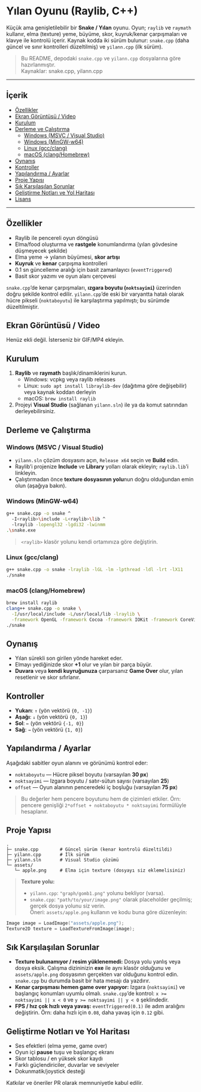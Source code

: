 # Yılan Oyunu (Raylib, C++)

Küçük ama genişletilebilir bir **Snake / Yılan** oyunu. Oyun; `raylib` ve `raymath` kullanır, elma (texture) yeme, büyüme, skor, kuyruk/kenar çarpışmaları ve klavye ile kontrolü içerir. Kaynak kodda iki sürüm bulunur: `snake.cpp` (daha güncel ve sınır kontrolleri düzeltilmiş) ve `yilann.cpp` (ilk sürüm).

> Bu README, depodaki `snake.cpp` ve `yilann.cpp` dosyalarına göre hazırlanmıştır.   
> Kaynaklar: snake.cpp, yilann.cpp

---

## İçerik

- [Özellikler](#özellikler)
- [Ekran Görüntüsü / Video](#ekran-görüntüsü--video)
- [Kurulum](#kurulum)
- [Derleme ve Çalıştırma](#derleme-ve-çalıştırma)
  - [Windows (MSVC / Visual Studio)](#windows-msvc--visual-studio)
  - [Windows (MinGW-w64)](#windows-mingw-w64)
  - [Linux (gcc/clang)](#linux-gcclang)
  - [macOS (clang/Homebrew)](#macos-clanghomebrew)
- [Oynanış](#oynanış)
- [Kontroller](#kontroller)
- [Yapılandırma / Ayarlar](#yapılandırma--ayarlar)
- [Proje Yapısı](#proje-yapısı)
- [Sık Karşılaşılan Sorunlar](#sık-karşılaşılan-sorunlar)
- [Geliştirme Notları ve Yol Haritası](#geliştirme-notları-ve-yol-haritası)
- [Lisans](#lisans)

---

## Özellikler

- Raylib ile pencereli oyun döngüsü
- Elma/food oluşturma ve **rastgele** konumlandırma (yılan gövdesine düşmeyecek şekilde)
- Elma yeme → yılanın büyümesi, **skor artışı**
- **Kuyruk** ve **kenar** çarpışma kontrolleri
- 0.1 sn güncelleme aralığı için basit zamanlayıcı (`eventTriggered`)
- Basit skor yazımı ve oyun alanı çerçevesi

`snake.cpp`’de kenar çarpışmaları, **ızgara boyutu (`noktsayimi`)** üzerinden doğru şekilde kontrol edilir. `yilann.cpp`’de eski bir varyantta hatalı olarak hücre pikseli (`noktaboyutu`) ile karşılaştırma yapılmıştı; bu sürümde düzeltilmiştir.


## Ekran Görüntüsü / Video

Henüz ekli değil. İsterseniz bir GIF/MP4 ekleyin.


## Kurulum

1. **Raylib** ve **raymath** başlık/dinamiklerini kurun.
   - Windows: vcpkg veya raylib releases
   - Linux: `sudo apt install libraylib-dev` (dağıtıma göre değişebilir) veya kaynak koddan derleyin
   - macOS: `brew install raylib`
2. Projeyi **Visual Studio** (sağlanan `yilann.sln`) ile ya da komut satırından derleyebilirsiniz.


## Derleme ve Çalıştırma

### Windows (MSVC / Visual Studio)

- `yilann.sln` çözüm dosyasını açın, `Release x64` seçin ve **Build** edin.
- Raylib’i projenize **Include** ve **Library** yolları olarak ekleyin; `raylib.lib`’i linkleyin.
- Çalıştırmadan önce **texture dosyasının yolu**nun doğru olduğundan emin olun (aşağıya bakın).

### Windows (MinGW-w64)

```bash
g++ snake.cpp -o snake ^
  -I<raylib>\include -L<raylib>\lib ^
  -lraylib -lopengl32 -lgdi32 -lwinmm
.\snake.exe
```

> `<raylib>` klasör yolunu kendi ortamınıza göre değiştirin.

### Linux (gcc/clang)

```bash
g++ snake.cpp -o snake -lraylib -lGL -lm -lpthread -ldl -lrt -lX11
./snake
```

### macOS (clang/Homebrew)

```bash
brew install raylib
clang++ snake.cpp -o snake \
  -I/usr/local/include -L/usr/local/lib -lraylib \
  -framework OpenGL -framework Cocoa -framework IOKit -framework CoreVideo
./snake
```


## Oynanış

- Yılan sürekli son girilen yönde hareket eder.
- Elmayı yediğinizde skor **+1** olur ve yılan bir parça büyür.
- **Duvara** veya **kendi kuyruğunuza** çarparsanız **Game Over** olur, yılan resetlenir ve skor sıfırlanır.


## Kontroller

- **Yukarı**: `↑` (yön vektörü `{0, -1}`)
- **Aşağı**: `↓` (yön vektörü `{0, 1}`)
- **Sol**: `←` (yön vektörü `{-1, 0}`)
- **Sağ**: `→` (yön vektörü `{1, 0}`)


## Yapılandırma / Ayarlar

Aşağıdaki sabitler oyun alanını ve görünümü kontrol eder:

- `noktaboyutu` — Hücre piksel boyutu (varsayılan **30 px**)
- `noktsayimi` — Izgara boyutu / satır-sütun sayısı (varsayılan **25**)
- `offset` — Oyun alanının penceredeki iç boşluğu (varsayılan **75 px**)

> Bu değerler hem pencere boyutunu hem de çizimleri etkiler. Örn: pencere genişliği `2*offset + noktaboyutu * noktsayimi` formülüyle hesaplanır.


## Proje Yapısı

```
.
├─ snake.cpp        # Güncel sürüm (kenar kontrolü düzeltildi)
├─ yilann.cpp       # İlk sürüm
├─ yilann.sln       # Visual Studio çözümü
└─ assets/
   └─ apple.png     # Elma için texture (dosyayı siz eklemelisiniz)
```

> **Texture yolu:**  
> - `yilann.cpp`: `"graph/gomb1.png"` yolunu bekliyor (varsa).  
> - `snake.cpp`: `"path/to/your/image.png"` olarak placeholder geçilmiş; gerçek dosya yolunu siz verin.  
> Öneri: `assets/apple.png` kullanın ve kodu buna göre düzenleyin:

```cpp
Image image = LoadImage("assets/apple.png");
Texture2D texture = LoadTextureFromImage(image);
```


## Sık Karşılaşılan Sorunlar

- **Texture bulunamıyor / resim yüklenemedi:** Dosya yolu yanlış veya dosya eksik. Çalışma dizininizin **exe** ile aynı klasör olduğunu ve `assets/apple.png` dosyasının gerçekten var olduğunu kontrol edin. `snake.cpp` bu durumda basit bir hata mesajı da yazdırır.
- **Kenar çarpışması hemen game over yapıyor:** Izgara (`noktsayimi`) ve başlangıç konumları uyumlu olmalı. `snake.cpp`’de kontrol: `x >= noktsayimi || x < 0` ve `y >= noktsayimi || y < 0` şeklindedir.
- **FPS / hız çok hızlı veya yavaş:** `eventTriggered(0.1)` ile adım aralığını değiştirin. Örn: daha hızlı için `0.08`, daha yavaş için `0.12` gibi.


## Geliştirme Notları ve Yol Haritası

- Ses efektleri (elma yeme, game over)
- Oyun içi **pause** tuşu ve başlangıç ekranı
- Skor tablosu / en yüksek skor kaydı
- Farklı güçlendiriciler, duvarlar ve seviyeler
- Dokunmatik/joystick desteği

Katkılar ve öneriler PR olarak memnuniyetle kabul edilir.


